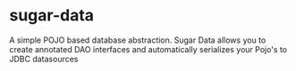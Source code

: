 # sugar-data
A simple POJO based database abstraction.  Sugar Data allows you to create annotated DAO interfaces and automatically serializes your Pojo's to JDBC datasources
